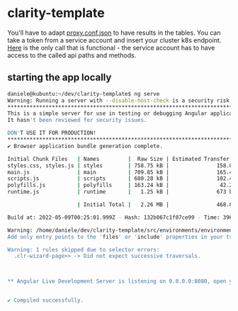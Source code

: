 # clarity-template

You'll have to adapt [proxy.conf.json](src/main/frontend/src/proxy.conf.json) to have results in the tables. You can take a token from a service account and insert your cluster k8s endpoint. [Here](src/main/frontend/src/app/cmdb-list/cmdb-list.component.ts) is the only call that is functional - the service account has to have access to the called api paths and methods.

## starting the app locally

```bash
daniele@kubuntu:~/dev/clarity-template$ ng serve
Warning: Running a server with --disable-host-check is a security risk. See https://medium.com/webpack/webpack-dev-server-middleware-security-issues-1489d950874a for more information.
****************************************************************************************
This is a simple server for use in testing or debugging Angular applications locally.
It hasn't been reviewed for security issues.

DON'T USE IT FOR PRODUCTION!
****************************************************************************************
✔ Browser application bundle generation complete.

Initial Chunk Files   | Names         |  Raw Size | Estimated Transfer Size
styles.css, styles.js | styles        | 758.75 kB |               158.07 kB
main.js               | main          | 709.85 kB |               165.48 kB
scripts.js            | scripts       | 680.28 kB |               102.44 kB
polyfills.js          | polyfills     | 163.24 kB |                42.20 kB
runtime.js            | runtime       |   1.25 kB |               673 bytes

                      | Initial Total |   2.26 MB |               468.85 kB

Build at: 2022-05-09T00:25:01.999Z - Hash: 132b067c1f07ce99 - Time: 39638ms

Warning: /home/daniele/dev/clarity-template/src/environments/environment.prod.ts is part of the TypeScript compilation but it's unused.
Add only entry points to the 'files' or 'include' properties in your tsconfig.

Warning: 1 rules skipped due to selector errors:
  .clr-wizard-page>> -> Did not expect successive traversals.



** Angular Live Development Server is listening on 0.0.0.0:8080, open your browser on http://localhost:8080/ **


✔ Compiled successfully.
```

